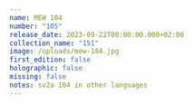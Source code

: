 ```yaml
---
name: MEW 104
number: "105"
release_date: 2023-09-22T00:00:00.000+02:00
collection_name: "151"
image: /uploads/mew-104.jpg
first_edition: false
holographic: false
missing: false
notes: sv2a 104 in other languages
---
```

